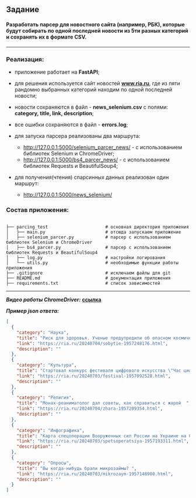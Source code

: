 ## Задание

#### Разработать парсер для новостного сайта (например, РБК), которые будут собирать по одной последней новости из 5ти разных категорий и сохранять их в формате CSV.

---

### Реализация:
- приложение работает на **FastAPI**;
- для решения используется сайт новостей **www.ria.ru**, где из пяти рандомно выбранных категорий находим по одной последней новости;
- новости сохраняются в файл - **news_selenium.csv** с полями: **category, title, link, description**;
- все ошибки сохраняются в файл - **errors.log**;
- для запуска парсера реализованы два маршрута:
     - http://127.0.0.1:5000/selenium_parcer_news/ - c использованием библиотек Selenium и ChromeDriver;
     - http://127.0.0.1:5000/bs4_parcer_news/      - c использованием библиотек Requests и BeautifulSoup4;

- для получения(чтения) спарсинных данных реализован один маршрут:
     - http://127.0.0.1:5000/news_selenium/




### Состав приложения:

```

├── parcing_test                      # основная директория приложения                     
│   ├── main.py                       # отсюда запускаем приложение
│   ├── selenium_parcer.py            # парсер с использованием библиотек Selenium и ChromeDriver
│   ├── bs4_parcer.py                 # парсер с использованием библиотек Requests и BeautifulSoup4
│   ├── log.py                        # настройки логирования
│   └── utils.py                      # необходимые функции работы приложения 
├── .gitignore                        # исключаем файлы для git
├── README.md                         # документация приложения
├── requirements.txt                  # список зависимостей

```

---

**_Видео работы ChromeDriver:_**  **[ссылка](https://cloud.mail.ru/public/BZsF/tH2AoCwv3)**



**_Пример json ответа:_**

```json
[
  {
    "category": "Наука",
    "title": "Риск для здоровья. Ученые предупредили об опасном космическом событии ",
    "link": "https://ria.ru/20240704/sobytie-1957248176.html",
    "description": ""
  },
  {
    "category": "Культура",
    "title": "Стартовал конкурс фестиваля цифрового искусства \"Час цифры\" ",
    "link": "https://ria.ru/20240703/festival-1957092528.html",
    "description": ""
  },
  {
    "category": "Религия",
    "title": "Монах-реаниматолог дал советы, как справиться с жарой  ",
    "link": "https://ria.ru/20240704/zhara-1957209354.html",
    "description": ""
  },
  {
    "category": "Инфографика",
    "title": "Карта спецоперации Вооруженных сил России на Украине на 03.07.2024 ",
    "link": "https://ria.ru/20240703/spetsoperatsiya-1957193311.html",
    "description": ""
  },
  {
    "category": "Опросы",
    "title": "Вы когда-нибудь брали микрозаймы? ",
    "link": "https://ria.ru/20240703/mikrozaym-1957148980.html",
    "description": ""
  }
]
```